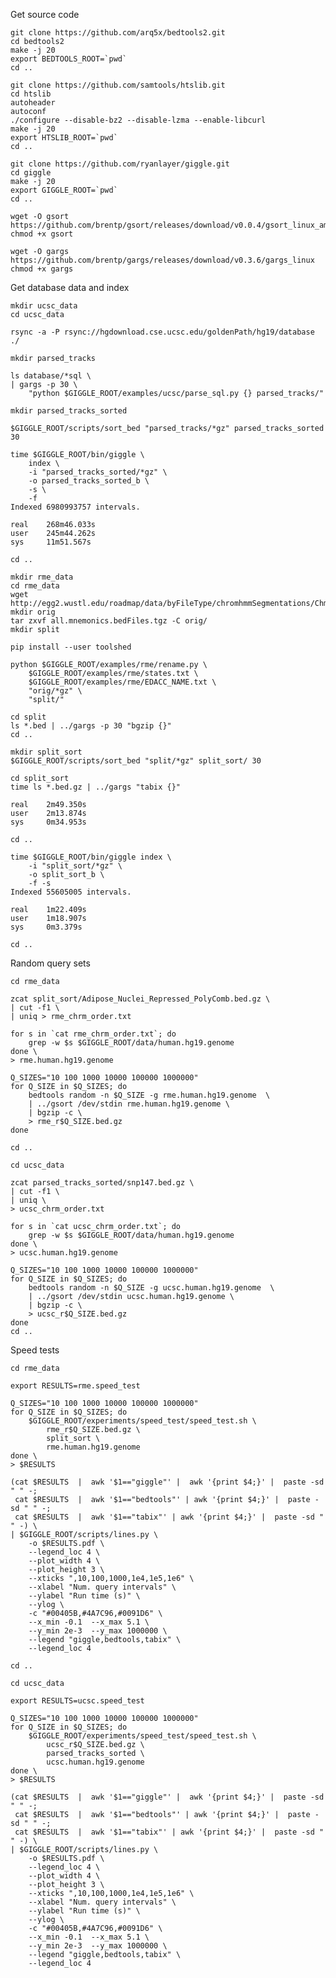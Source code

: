 Get source code 

    git clone https://github.com/arq5x/bedtools2.git
    cd bedtools2 
    make -j 20
    export BEDTOOLS_ROOT=`pwd`
    cd ..

    git clone https://github.com/samtools/htslib.git
    cd htslib
    autoheader
    autoconf
    ./configure --disable-bz2 --disable-lzma --enable-libcurl 
    make -j 20
    export HTSLIB_ROOT=`pwd`
    cd ..

    git clone https://github.com/ryanlayer/giggle.git
    cd giggle
    make -j 20
    export GIGGLE_ROOT=`pwd`
    cd ..

    wget -O gsort https://github.com/brentp/gsort/releases/download/v0.0.4/gsort_linux_amd64
    chmod +x gsort

    wget -O gargs https://github.com/brentp/gargs/releases/download/v0.3.6/gargs_linux
    chmod +x gargs

Get database data and index

    mkdir ucsc_data
    cd ucsc_data

    rsync -a -P rsync://hgdownload.cse.ucsc.edu/goldenPath/hg19/database ./

    mkdir parsed_tracks

    ls database/*sql \
    | gargs -p 30 \
        "python $GIGGLE_ROOT/examples/ucsc/parse_sql.py {} parsed_tracks/"

    mkdir parsed_tracks_sorted

    $GIGGLE_ROOT/scripts/sort_bed "parsed_tracks/*gz" parsed_tracks_sorted 30

    time $GIGGLE_ROOT/bin/giggle \
        index \
        -i "parsed_tracks_sorted/*gz" \
        -o parsed_tracks_sorted_b \
        -s \
        -f
    Indexed 6980993757 intervals.

    real    268m46.033s
    user    245m44.262s
    sys     11m51.567s

    cd ..

    mkdir rme_data
    cd rme_data
    wget http://egg2.wustl.edu/roadmap/data/byFileType/chromhmmSegmentations/ChmmModels/coreMarks/jointModel/final/all.mnemonics.bedFiles.tgz
    mkdir orig
    tar zxvf all.mnemonics.bedFiles.tgz -C orig/
    mkdir split

    pip install --user toolshed

    python $GIGGLE_ROOT/examples/rme/rename.py \
        $GIGGLE_ROOT/examples/rme/states.txt \
        $GIGGLE_ROOT/examples/rme/EDACC_NAME.txt \
        "orig/*gz" \
        "split/"

    cd split
    ls *.bed | ../gargs -p 30 "bgzip {}"
    cd ..

    mkdir split_sort
    $GIGGLE_ROOT/scripts/sort_bed "split/*gz" split_sort/ 30

    cd split_sort
    time ls *.bed.gz | ../gargs "tabix {}"

    real    2m49.350s
    user    2m13.874s
    sys     0m34.953s

    cd ..

    time $GIGGLE_ROOT/bin/giggle index \
        -i "split_sort/*gz" \
        -o split_sort_b \
        -f -s
    Indexed 55605005 intervals.

    real    1m22.409s
    user    1m18.907s
    sys     0m3.379s

    cd ..

Random query sets

    cd rme_data

    zcat split_sort/Adipose_Nuclei_Repressed_PolyComb.bed.gz \
    | cut -f1 \
    | uniq > rme_chrm_order.txt

    for s in `cat rme_chrm_order.txt`; do
        grep -w $s $GIGGLE_ROOT/data/human.hg19.genome
    done \
    > rme.human.hg19.genome

    Q_SIZES="10 100 1000 10000 100000 1000000"
    for Q_SIZE in $Q_SIZES; do
        bedtools random -n $Q_SIZE -g rme.human.hg19.genome  \
        | ../gsort /dev/stdin rme.human.hg19.genome \
        | bgzip -c \
        > rme_r$Q_SIZE.bed.gz
    done

    cd ..

    cd ucsc_data

    zcat parsed_tracks_sorted/snp147.bed.gz \
    | cut -f1 \
    | uniq \
    > ucsc_chrm_order.txt

    for s in `cat ucsc_chrm_order.txt`; do
        grep -w $s $GIGGLE_ROOT/data/human.hg19.genome
    done \
    > ucsc.human.hg19.genome

    Q_SIZES="10 100 1000 10000 100000 1000000"
    for Q_SIZE in $Q_SIZES; do
        bedtools random -n $Q_SIZE -g ucsc.human.hg19.genome  \
        | ../gsort /dev/stdin ucsc.human.hg19.genome \
        | bgzip -c \
        > ucsc_r$Q_SIZE.bed.gz
    done
    cd ..

Speed tests

    cd rme_data

    export RESULTS=rme.speed_test

    Q_SIZES="10 100 1000 10000 100000 1000000"
    for Q_SIZE in $Q_SIZES; do
        $GIGGLE_ROOT/experiments/speed_test/speed_test.sh \
            rme_r$Q_SIZE.bed.gz \
            split_sort \
            rme.human.hg19.genome
    done \
    > $RESULTS

    (cat $RESULTS  |  awk '$1=="giggle"' |  awk '{print $4;}' |  paste -sd " " -;
     cat $RESULTS  |  awk '$1=="bedtools"' | awk '{print $4;}' |  paste -sd " " -;
     cat $RESULTS  |  awk '$1=="tabix"' | awk '{print $4;}' |  paste -sd " " -) \
    | $GIGGLE_ROOT/scripts/lines.py \
        -o $RESULTS.pdf \
        --legend_loc 4 \
        --plot_width 4 \
        --plot_height 3 \
        --xticks ",10,100,1000,1e4,1e5,1e6" \
        --xlabel "Num. query intervals" \
        --ylabel "Run time (s)" \
        --ylog \
        -c "#00405B,#4A7C96,#0091D6" \
        --x_min -0.1  --x_max 5.1 \
        --y_min 2e-3  --y_max 1000000 \
        --legend "giggle,bedtools,tabix" \
        --legend_loc 4

    cd ..

    cd ucsc_data

    export RESULTS=ucsc.speed_test

    Q_SIZES="10 100 1000 10000 100000 1000000"
    for Q_SIZE in $Q_SIZES; do
        $GIGGLE_ROOT/experiments/speed_test/speed_test.sh \
            ucsc_r$Q_SIZE.bed.gz \
            parsed_tracks_sorted \
            ucsc.human.hg19.genome
    done \
    > $RESULTS
    
    (cat $RESULTS  |  awk '$1=="giggle"' |  awk '{print $4;}' |  paste -sd " " -;
     cat $RESULTS  |  awk '$1=="bedtools"' | awk '{print $4;}' |  paste -sd " " -;
     cat $RESULTS  |  awk '$1=="tabix"' | awk '{print $4;}' |  paste -sd " " -) \
    | $GIGGLE_ROOT/scripts/lines.py \
        -o $RESULTS.pdf \
        --legend_loc 4 \
        --plot_width 4 \
        --plot_height 3 \
        --xticks ",10,100,1000,1e4,1e5,1e6" \
        --xlabel "Num. query intervals" \
        --ylabel "Run time (s)" \
        --ylog \
        -c "#00405B,#4A7C96,#0091D6" \
        --x_min -0.1  --x_max 5.1 \
        --y_min 2e-3  --y_max 1000000 \
        --legend "giggle,bedtools,tabix" \
        --legend_loc 4
